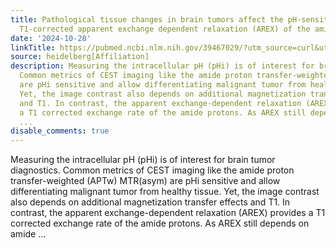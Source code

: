 ```yaml
---
title: Pathological tissue changes in brain tumors affect the pH-sensitivity of the
  T1-corrected apparent exchange dependent relaxation (AREX) of the amide protons
date: '2024-10-28'
linkTitle: https://pubmed.ncbi.nlm.nih.gov/39467029/?utm_source=curl&utm_medium=rss&utm_campaign=pubmed-2&utm_content=1FakS-2QOkCT8HsMOQP1bCRQ4YzyumYOmxmF0moLsQ3dFB1E9V&fc=20220326224207&ff=20241028182403&v=2.18.0.post9+e462414
source: heidelberg[Affiliation]
description: Measuring the intracellular pH (pHi) is of interest for brain tumor diagnostics.
  Common metrics of CEST imaging like the amide proton transfer-weighted (APTw) MTR(asym)
  are pHi sensitive and allow differentiating malignant tumor from healthy tissue.
  Yet, the image contrast also depends on additional magnetization transfer effects
  and T1. In contrast, the apparent exchange-dependent relaxation (AREX) provides
  a T1 corrected exchange rate of the amide protons. As AREX still depends on amide
  ...
disable_comments: true
---
```

Measuring the intracellular pH (pHi) is of interest for brain tumor diagnostics. Common metrics of CEST imaging like the amide proton transfer-weighted (APTw) MTR(asym) are pHi sensitive and allow differentiating malignant tumor from healthy tissue. Yet, the image contrast also depends on additional magnetization transfer effects and T1. In contrast, the apparent exchange-dependent relaxation (AREX) provides a T1 corrected exchange rate of the amide protons. As AREX still depends on amide ...